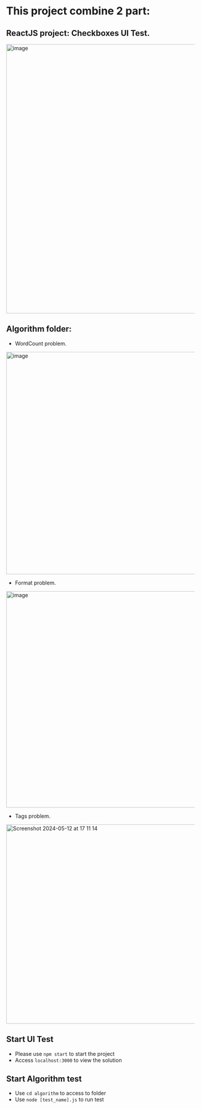 # This project combine 2 part: 
## ReactJS project: Checkboxes UI Test.
  <img width="720" alt="image" src="https://github.com/khoale38/ModernTest/assets/61538368/d56bbbfc-c9bf-4727-874c-f134734a439c">

## Algorithm folder:
  - WordCount problem.

<img width="595" alt="image" src="https://github.com/khoale38/ModernTest/assets/61538368/f9ba0706-a0e1-4119-a93b-113d9a0a7dcb">

  - Format problem.

<img width="579" alt="image" src="https://github.com/khoale38/ModernTest/assets/61538368/b571aa54-ff1c-45df-a47b-5662ef810d4b">
  
  - Tags problem.

<img width="533" alt="Screenshot 2024-05-12 at 17 11 14" src="https://github.com/khoale38/ModernTest/assets/61538368/bd158dfb-ab9f-4be6-9490-31508bd5e813">

## Start UI Test
  - Please use `npm start` to start the project
  - Access `localhost:3000` to view the solution

## Start Algorithm test
  - Use `cd algorithm` to access to folder
  - Use `node [test_name].js` to run test


